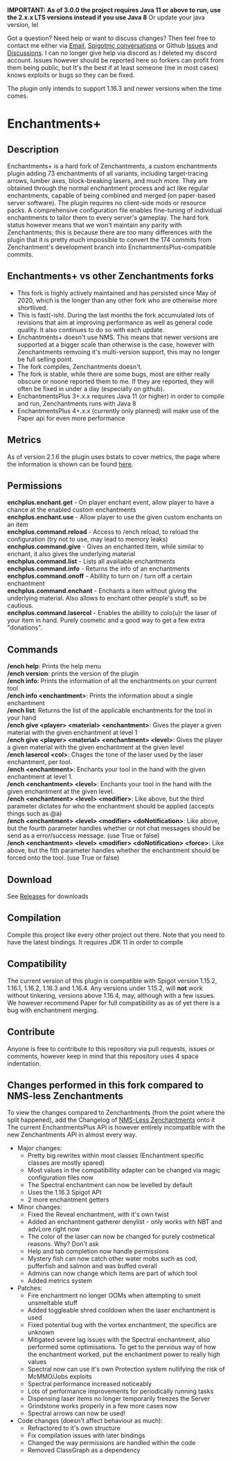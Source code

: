 **IMPORTANT: As of 3.0.0 the project requires Java 11 or above to run, use the 2.x.x LTS versions instead if you use Java 8**
Or update your java version, lel

Got a question? Need help or want to discuss changes? Then feel free to contact me either via [Email](mail-to:admin@geolykt.de), [Spigotmc conversations](https://www.spigotmc.org/conversations/add) or Github [Issues](https://github.com/Geolykt/EnchantmentsPlus/issues) and [Discussions](https://github.com/Geolykt/EnchantmentsPlus/discussions). I can no longer give help via discord as I deleted my discord account. Issues however should be reported here so forkers can profit from them being public, but It's the best if at least someone (me in most cases) knows exploits or bugs so they can be fixed.

The plugin only intends to support 1.16.3 and newer versions when the time comes.

# Enchantments+
## Description
Enchantments+ is a hard fork of Zenchantments, a custom enchantments plugin adding 73 enchantments of all variants, including target-tracing arrows, lumber axes, block-breaking lasers, and much more. They are obtained through the normal enchantment process and act like regular enchantments, capable of being combined and merged (on paper-based server software). The plugin requires no client-side mods or resource packs. A comprehensive configuration file enables fine-tuning of individual enchantments to tailor them to every server's gameplay. 
The hard fork status however means that we won't maintain any parity with Zenchantments; this is because there are too many differences with the plugin that it is pretty much impossible to convert the 174 commits from Zenchantment's development branch into EnchantmentsPlus-compatible commits.

## Enchantments+ vs other Zenchantments forks
  - This fork is highly actively maintained and has persisted since May of 2020, which is the longer than any other fork who are otherwise more shortlived.
  - This is fast(-ish). During the last months the fork accumulated lots of revisions that aim at improving performance as well as general code quality. It also continues to do so with each update.
  - Enchantments+ doesn't use NMS. This means that newer versions are supported at a bigger scale than otherwise is the case, however with Zenchantments remvoing it's multi-version support, this may no longer be full selling point.
  - The fork compiles, Zenchantments doesn't.
  - The fork is stable, while there are some bugs, most are either really obscure or noone reported them to me. If they are reported, they will often be fixed in under a day (especially on github).
  - EnchantmentsPlus 3+.x.x requires Java 11 (or higher) in order to compile and run, Zenchantments runs with Java 8
  - EnchantmentsPlus 4+.x.x (currently only planned) will make use of the Paper api for even more performance

## Metrics
As of version 2.1.6 the plugin uses bstats to cover metrics, the page where the information is shown can be found [here](https://bstats.org/plugin/bukkit/EnchantmentsPlus/9211).

## Permissions
<b>enchplus.enchant.get</b> - On player enchant event, allow player to have a chance at the enabled custom enchantments<br>
<b>enchplus.enchant.use</b> - Allow player to use the given custom enchants on an item<br>
<b>enchplus.command.reload</b> - Access to /ench reload, to reload the configuration (try not to use, may lead to memory leaks)<br>
<b>enchplus.command.give</b> - Gives an enchanted item, while similar to enchant, it also gives the underlying material<br>
<b>enchplus.command.list</b> - Lists all availiable enchantments<br>
<b>enchplus.command.info</b> - Returns the info of an enchantments<br>
<b>enchplus.command.onoff</b> - Abillity to turn on / turn off a certain enchantment<br>
<b>enchplus.command.enchant</b> - Enchants a item without giving the underlying material. Also allows to enchant other people's stuff, so be cautious.<br>
<b>enchplus.command.lasercol</b> - Enables the abillity to colo(u)r the laser of your item in hand. Purely cosmetic and a good way to get a few extra "donations".<br>

## Commands
**/ench help**: Prints the help menu <br>
**/ench version**: prints the version of the plugin <br>
**/ench info**: Prints the information of all the enchantments on your current tool <br>
**/ench info &lt;enchantment&gt;**: Prints the information about a single enchantment <br>
**/ench list**: Returns the list of the applicable enchantments for the tool in your hand <br>
**/ench give &lt;player&gt; &lt;material&gt; &lt;enchantment&gt;**: Gives the player a given material with the given enchantment at level 1 <br>
**/ench give &lt;player&gt; &lt;material&gt; &lt;enchantment&gt; &lt;level&gt;**: Gives the player a given material with the given enchantment at the given level <br>
**/ench lasercol &lt;col&gt;**: Chages the tone of the laser used by the laser enchantment, per tool. <br>
**/ench &lt;enchantment&gt;**: Enchants your tool in the hand with the given enchantment at level 1. <br>
**/ench &lt;enchantment&gt; &lt;level&gt;**: Enchants your tool in the hand with the given enchantment at the given level. <br>
**/ench &lt;enchantment&gt; &lt;level&gt; &lt;modifier&gt;**: Like above, but the third parameter dictates for who the enchantment should be applied (accepts things such as @a) <br>
**/ench &lt;enchantment&gt; &lt;level&gt; &lt;modifier&gt; &lt;doNotification&gt;**: Like above, but the fourth parameter handles whether or not chat messages should be send as a error/success message. (use True or false) <br>
**/ench &lt;enchantment&gt; &lt;level&gt; &lt;modifier&gt; &lt;doNotification&gt; &lt;force&gt;**: Like above, but the fith parameter handles whether the enchantment should be forced onto the tool. (use True or false) <br>

## Download
See [Releases](https://github.com/Geolykt/EnchantmentsPlus/releases) for downloads

## Compilation
Compile this project like every other project out there. Note that you need to have the latest bindings. It requires JDK 11 in order to compile

## Compatibility
The current version of this plugin is compatible with Spigot version 1.15.2, 1.16.1, 1.16.2, 1.16.3 and 1.16.4. Any versions under 1.15.2, will **not** work without tinkering, versions above 1.16.4, may, although with a few issues.
We however recommend Paper for full compatibillity as as of yet there is a bug with enchantment merging.

## Contribute
Anyone is free to contribute to this repository via pull requests, issues or comments, however keep in mind that this repository uses 4 space indentation.

## Changes performed in this fork compared to NMS-less Zenchantments
To view the changes compared to Zenchantments (from the point where the split happened), add the Changelog of [NMS-Less Zenchantments](https://github.com/Geolykt/NMSless-Zenchantments#changes-performed-in-this-fork) onto it
The current EnchantmentsPlus API is however entirely incompatible with the new Zenchantments API in almost every way.
<ul>
 <li>Major changes:
  <ul>
   <li>Pretty big rewrites within most classes (Enchantment specific classes are mostly spared)</li>
   <li>Most values in the compatibillity adapter can be changed via magic configuration files now</li>
   <li>The Spectral enchantment can now be levelled by default</li>
   <li>Uses the 1.16.3 Spigot API</li>
   <li>2 more enchantment getters</li>
  </ul>
 </li>
 <li>Minor changes:
  <ul>
   <li>Fixed the Reveal enchantment, with it's own twist</li>
   <li>Added an enchantment gatherer denylist - only works with NBT and advLore right now</li>
   <li>The color of the laser can now be changed for purely costmetical reasons. Why? Don't ask</li>
   <li>Help and tab completion now handle permissions</li>
   <li>Mystery fish can now catch other water mobs such as cod, pufferfish and salmon and was buffed overall</li>
   <li>Admins can now change which items are part of which tool</li>
   <li>Added metrics system</li>
  </ul>
 </li>
 <li>Patches:
  <ul>
   <li>Fire enchantment no longer OOMs when attempting to smelt unsmeltable stuff</li>
   <li>Added toggleable shred cooldown when the laser enchantment is used</li>
   <li>Fixed potential bug with the vortex enchantment, the specifics are unknown</li>
   <li>Mitigated severe lag issues with the Spectral enchantment, also performed some optimisations. To get to the pervious way of how the enchantment worked, put the enchantment power to really high values</li>
   <li>Spectral now can use it's own Protection system nullifying the risk of McMMO/Jobs exploits</li>
   <li>Spectral performance increased noticeably</li>
   <li>Lots of performance improvements for periodically running tasks</li>
   <li>Dispensing laser items no longer temporarily freezes the Server</li>
   <li>Grindstone works properly in a few more cases now</li>
   <li>Spectral arrows can now be used!</li>
  </ul>
 </li>
 <li>Code changes (doesn't affect behaviour as much):
  <ul>
   <li>Refractored to it's own structure</li>
   <li>Fix compilation issues with later bindings</li>
   <li>Changed the way permissions are handled within the code</li>
   <li>Removed ClassGraph as a dependency</li>
  </ul>
 </li>
</ul>
